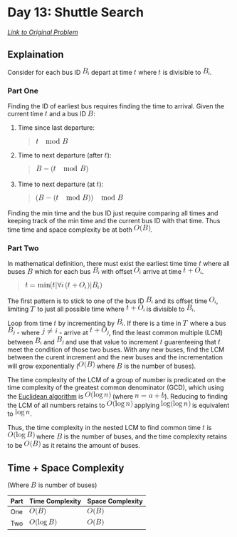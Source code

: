 # Day 13: Shuttle Search

[*Link to Original Problem*](https://adventofcode.com/2020/day/13)

## Explaination

Consider for each bus ID ![Bi] depart at time ![t] where ![t] is divisible to
![Bi].

### Part One

Finding the ID of earliest bus requires finding the time to arrival. Given the
current time ![t] and a bus ID ![capB]:

1. Time since last departure:
   > ![EQ1]

2. Time to next departure (after ![t]):
   > ![EQ2]

3. Time to next departure (at ![t]):
   > ![EQ3]

Finding the min time and the bus ID just require comparing all times and keeping
track of the min time and the current bus ID with that time. Thus time time and
space complexity be at both ![O(B)].

### Part Two

In mathematical definition, there must exist the earliest time time ![t] where
all buses ![capB] which for each bus ![Bi] with offset ![Oi] arrive at time
![t+Oi].

> ![EQ4]

The first pattern is to stick to one of the bus ID ![Bi] and its offset time
![Oi], limiting ![capT] to just all possible time where ![t+Oi] is divisible to
![Bi].

Loop from time ![t] by incrementing by ![Bi]. If there is a time in ![capT] where a
bus ![Bj] - where ![j neq i] - arrive at ![t+Oj], find the least common
multiple (LCM) between ![Bi] and ![Bj] and use that value to increment ![t]
guarenteeing that ![t] meet the condition of those two buses. With any new
buses, find the LCM between the curent increment and the new buses and the
incrementation will grow exponentially (![O(B)] where ![capB] is the number of
buses).

The time complexity of the LCM of a group of number is predicated on the time
complexity of the greatest common denominator (GCD), which using the [Euclidean
algorithm][Euclidean Algorithm] is ![O(log n)] (where ![nab]). Reducing to finding the LCM of all numbers retains to ![O(log
n)] applying ![log log n] is equivalent to ![log n].

Thus, the time complexity in the nested LCM to find common time ![t] is![O(log
B)] where ![capB] is the number of buses, and the time complexity retains to be
![O(B)] as it retains the amount of buses.

## Time + Space Complexity

(Where ![capB] is number of buses)

Part | Time Complexity | Space Complexity
---- | --------------- | ----------------
One  | ![O(B)]         | ![O(B)]
Two  | ![O(log B)]     | ![O(B)]


<!-- MARKDOWN LINKS -->
[Euclidean Algorithm]: https://en.wikipedia.org/wiki/Euclidean_algorithm

<!-- MARKDOWN IMAGE LINKS -->
[t]: ./img/t.png
[capT]: ./img/capT.png
[capB]: ./img/capB.png
[Bi]: ./img/Bi.png
[Bj]: ./img/Bj.png
[Oi]: ./img/Oi.png

[t+Oi]: ./img/tOi.png
[t+Oj]: ./img/tOj.png
[j neq i]: ./img/jneqi.png
[nab]: ./img/nab.png

[O(B)]: ./img/OB.png
[O(log n)]: ./img/Ologn.png
[O(log B)]: ./img/OlogB.png
[log n]: ./img/logn.png
[log log n]: ./img/loglogn.png

[EQ1]: ./img/EQ1.png
[EQ2]: ./img/EQ2.png
[EQ3]: ./img/EQ3.png
[EQ4]: ./img/EQ4.png